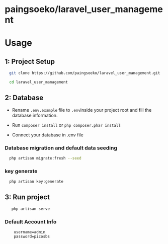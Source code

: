 # paingsoeko/laravel_user_management


# Usage
## 1: Project Setup
```bash
  git clone https://github.com/paingsoeko/laravel_user_management.git
```
```bash
  cd laravel_user_management
```

## 2: Database
- Rename `.env.example` file to `.env`inside your project root and fill the database information.

- Run `composer install` or ```php composer.phar install```

- Connect your database in .env file


### Database migration and default data seeding
```bash
  php artisan migrate:fresh --seed
```
### key generate
```bash
  php artisan key:generate
```
## 3: Run project
```bash
   php artisan serve
```


###  Default Account Info
```info
    username=admin
    password=picosbs
```
